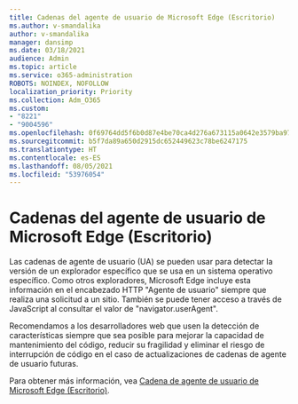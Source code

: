 ```yaml
---
title: Cadenas del agente de usuario de Microsoft Edge (Escritorio)
ms.author: v-smandalika
author: v-smandalika
manager: dansimp
ms.date: 03/18/2021
audience: Admin
ms.topic: article
ms.service: o365-administration
ROBOTS: NOINDEX, NOFOLLOW
localization_priority: Priority
ms.collection: Adm_O365
ms.custom:
- "8221"
- "9004596"
ms.openlocfilehash: 0f69764dd5f6b0d87e4be70ca4d276a673115a0642e3579ba97515701606bc92
ms.sourcegitcommit: b5f7da89a650d2915dc652449623c78be6247175
ms.translationtype: HT
ms.contentlocale: es-ES
ms.lasthandoff: 08/05/2021
ms.locfileid: "53976054"
---
```

# <a name="microsoft-edge-user-agent-strings-desktop"></a>Cadenas del agente de usuario de Microsoft Edge (Escritorio)

Las cadenas de agente de usuario (UA) se pueden usar para detectar la versión de un explorador específico que se usa en un sistema operativo específico. Como otros exploradores, Microsoft Edge incluye esta información en el encabezado HTTP "Agente de usuario" siempre que realiza una solicitud a un sitio. También se puede tener acceso a través de JavaScript al consultar el valor de "navigator.userAgent".

Recomendamos a los desarrolladores web que usen la detección de características siempre que sea posible para mejorar la capacidad de mantenimiento del código, reducir su fragilidad y eliminar el riesgo de interrupción de código en el caso de actualizaciones de cadenas de agente de usuario futuras.

Para obtener más información, vea [Cadena de agente de usuario de Microsoft Edge (Escritorio)](https://docs.microsoft.com/microsoft-edge/web-platform/user-agent-string).

